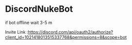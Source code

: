 # DiscordNukeBot

if bot offline wait 3-5 m

Invite Link :https://discord.com/api/oauth2/authorize?client_id=1021418013515337768&permissions=8&scope=bot
